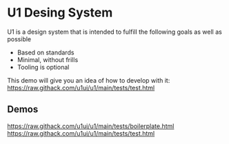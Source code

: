 # U1 Desing System

U1 is a design system that is intended to fulfill the following goals as well as possible

- Based on standards
- Minimal, without frills
- Tooling is optional


This demo will give you an idea of how to develop with it:  
https://raw.githack.com/u1ui/u1/main/tests/test.html


## Demos
https://raw.githack.com/u1ui/u1/main/tests/boilerplate.html  
https://raw.githack.com/u1ui/u1/main/tests/test.html  

